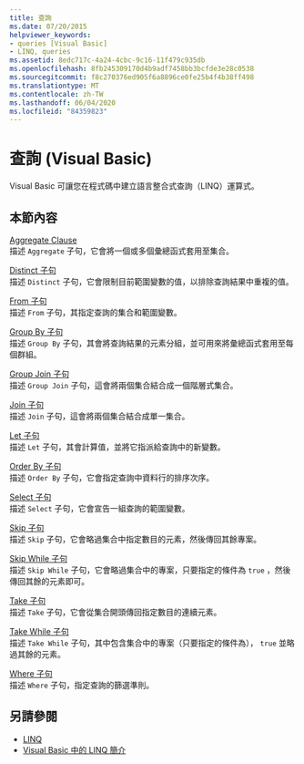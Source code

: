 ```yaml
---
title: 查詢
ms.date: 07/20/2015
helpviewer_keywords:
- queries [Visual Basic]
- LINQ, queries
ms.assetid: 8edc717c-4a24-4cbc-9c16-11f479c935db
ms.openlocfilehash: 8fb245309170d4b9adf7458bb3bcfde3e28c0538
ms.sourcegitcommit: f8c270376ed905f6a8896ce0fe25b4f4b38ff498
ms.translationtype: MT
ms.contentlocale: zh-TW
ms.lasthandoff: 06/04/2020
ms.locfileid: "84359823"
---
```

# <a name="queries-visual-basic"></a>查詢 (Visual Basic)
Visual Basic 可讓您在程式碼中建立語言整合式查詢（LINQ）運算式。  
  
## <a name="in-this-section"></a>本節內容  
 [Aggregate Clause](aggregate-clause.md)  
 描述 `Aggregate` 子句，它會將一個或多個彙總函式套用至集合。  
  
 [Distinct 子句](distinct-clause.md)  
 描述 `Distinct` 子句，它會限制目前範圍變數的值，以排除查詢結果中重複的值。  
  
 [From 子句](from-clause.md)  
 描述 `From` 子句，其指定查詢的集合和範圍變數。  
  
 [Group By 子句](group-by-clause.md)  
 描述 `Group By` 子句，其會將查詢結果的元素分組，並可用來將彙總函式套用至每個群組。  
  
 [Group Join 子句](group-join-clause.md)  
 描述 `Group Join` 子句，這會將兩個集合結合成一個階層式集合。  
  
 [Join 子句](join-clause.md)  
 描述 `Join` 子句，這會將兩個集合結合成單一集合。  
  
 [Let 子句](let-clause.md)  
 描述 `Let` 子句，其會計算值，並將它指派給查詢中的新變數。  
  
 [Order By 子句](order-by-clause.md)  
 描述 `Order By` 子句，它會指定查詢中資料行的排序次序。  
  
 [Select 子句](select-clause.md)  
 描述 `Select` 子句，它會宣告一組查詢的範圍變數。  
  
 [Skip 子句](skip-clause.md)  
 描述 `Skip` 子句，它會略過集合中指定數目的元素，然後傳回其餘專案。  
  
 [Skip While 子句](skip-while-clause.md)  
 描述 `Skip While` 子句，它會略過集合中的專案，只要指定的條件為 `true` ，然後傳回其餘的元素即可。  
  
 [Take 子句](take-clause.md)  
 描述 `Take` 子句，它會從集合開頭傳回指定數目的連續元素。  
  
 [Take While 子句](take-while-clause.md)  
 描述 `Take While` 子句，其中包含集合中的專案（只要指定的條件為）， `true` 並略過其餘的元素。  
  
 [Where 子句](where-clause.md)  
 描述 `Where` 子句，指定查詢的篩選準則。  
  
## <a name="see-also"></a>另請參閱

- [LINQ](../../programming-guide/language-features/linq/index.md)
- [Visual Basic 中的 LINQ 簡介](../../programming-guide/language-features/linq/introduction-to-linq.md)
